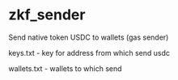 # zkf_sender
Send native token USDC to wallets (gas sender)


keys.txt - key for address from which send usdc

wallets.txt - wallets to which send